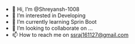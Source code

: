 - 👋 Hi, I’m @Shreyansh-1008
- 👀 I’m interested in Developing
- 🌱 I’m currently learning Sprin Boot 
- 💞️ I’m looking to collaborate on ...
- 📫 How to reach me on ssraj161127@gmail.com

<!---
Shreyansh-1008/Shreyansh-1008 is a ✨ special ✨ repository because its `README.md` (this file) appears on your GitHub profile.
You can click the Preview link to take a look at your changes.
--->
